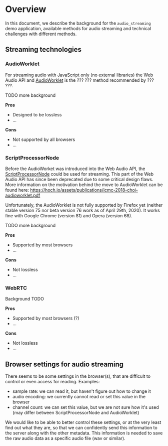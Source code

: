 # Overview

In this document, we describe the background for the `audio_streaming` demo application, available methods for audio streaming and technical challenges with different methods.


## Streaming technologies


### AudioWorklet

For streaming audio with JavaScript only (no external libraries) the Web Audio API and [AudioWorklet](https://developer.mozilla.org/en-US/docs/Web/API/AudioWorklet) is the ??? ??? method recommended by ??? ???.

TODO more background


**Pros**
* Designed to be lossless
* ...

**Cons**
* Not supported by all browsers
* ...

### ScriptProcessorNode

Before the AudioWorket was introduced into the Web Audio API, the [ScriptProcessorNode](https://developer.mozilla.org/en-US/docs/Web/API/ScriptProcessorNode) could be used for streaming. This part of the Web Audio API has since been deprecated due to some critical design flaws. More information on the motivation behind the move to AudioWorklet can be found here: https://hoch.io/assets/publications/icmc-2018-choi-audioworklet.pdf

Unfortunately, the AudioWorklet is not fully supported by Firefox yet (neither stable version 75 nor beta version 76 work as of April 29th, 2020). It works fine with Google Chrome (version 81) and Opera (version 68).

TODO more background

**Pros**
* Supported by most browsers
* ...

**Cons**
* Not lossless
* ...


### WebRTC

Background TODO

**Pros**
* Supported by most browsers (?)
* ...

**Cons**
* Not lossless
* ...



## Browser settings for audio streaming

There seems to be some settings in the browser(s), that are difficult to control or even access for reading. Examples:

* sample rate: we can read it, but haven't figure out how to change it
* audio encoding: we currently cannot read or set this value in the browser
* channel count: we can set this value, but we are not sure how it's used (may differ between ScriptProcessorNode and AudioWorklet)

We would like to be able to better control these settings, or at the very least find out what they are, so that we can confidently send this information to the server along with the other metadata. This information is needed to save the raw audio data as a specific audio file (wav or similar).
